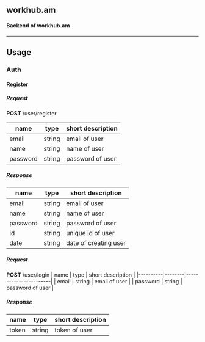 ## workhub.am

#### Backend of workhub.am
_________
## Usage
### Auth
#### Register

##### Request
**POST** /user/register

| name     | type   | short description |
|----------|--------|-------------------|
| email    | string | email of user     |
| name     | string | name of user      |
| password | string | password of user  |

##### Response

| name     | type   | short description     |
|----------|--------|-----------------------|
| email    | string | email of user         |
| name     | string | name of user          |
| password | string | password of user      |
| id       | string | unique id of user     |
| date     | string | date of creating user |


##### Request
**POST** /user/login
| name     | type   | short description     |
|----------|--------|-----------------------|
| email    | string | email of user         |
| password | string | password of user      |

##### Response
| name  | type   | short description |
|-------|--------|-------------------|
| token | string | token of user     |
